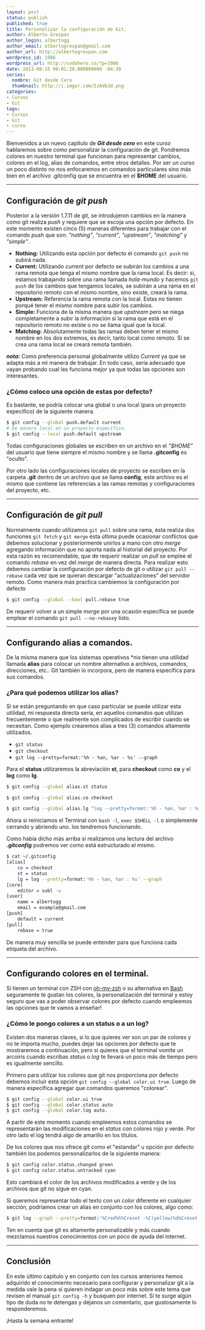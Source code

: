 ```yaml
---
layout: post
status: publish
published: true
title: Personalizar la configuración de Git.
author: Alberto Grespan
author_login: albertogg
author_email: albertogrespan@gmail.com
author_url: http://albertogrespan.com
wordpress_id: 1986
wordpress_url: http://codehero.co/?p=1986
date: 2013-08-15 00:01:20.000000000 -04:30
series:
  nombre: Git desde Cero
  thumbnail: http://i.imgur.com/IzAdb3d.png
categories:
- Cursos
- Git
tags:
- Cursos
- Git
- curso
---
```

<p>Bienvenidos a un nuevo capítulo de <strong><em>Git desde cero</em></strong> en este <em>curso</em> hablaremos sobre como personalizar la configuración de git. Pondremos colores en nuestro terminal que funcionan para representar cambios, colores en el log, alias de comandos, entre otros detalles. Por ser un <em>curso</em> un poco distinto no nos enfocaremos en comandos particulares sino más bien en el archivo .gitconfig que se encuentra en el <strong>$HOME</strong> del usuario.</p>

<hr />

<h2>Configuración de <em>git push</em></h2>

<p>Posterior a la versión 1.7.11 de git, se introdujeron cambios en la manera como git realiza <em>push</em> y requiere que se escoja una opción por defecto. En este momento existen cinco (5) maneras diferentes para trabajar con el comando <em>push</em> que son: <em>"nothing"</em>, <em>"current"</em>, <em>"upstream"</em>, <em>"matching"</em> y <em>"simple"</em>.</p>

<ul>
<li><strong>Nothing:</strong> Utilizando esta opción por defecto el comando <code>git push</code> no subirá nada.</li>
<li><strong>Current:</strong> Utilizando <em>current</em> por defecto se subirán los cambios a una rama remota que tenga el mismo nombre que la rama local. Es decir: si, estamos trabajando sobre una rama llamada <em>hola-mundo</em> y hacemos <code>git push</code> de los cambios que tengamos locales, se subirán a una rama en el repositorio remoto con el mismo nombre, sino existe, creará la rama.</li>
<li><strong>Upstream:</strong> Referencia la rama remota con la local. Estas no tienen porqué tener el mismo nombre para subir los cambios.</li>
<li><strong>Simple:</strong> Funciona de la misma manera que <em>upstream</em> pero se niega completamente a subir la información si la rama que está en el repositorio remoto no existe o no se llama igual que la local.</li>
<li><strong>Matching:</strong> Absolutamente todas las ramas deben tener el mismo nombre en los dos extremos, es decir, tanto local como remoto. Si se crea una rama local se creará remota también.</li>
</ul>

<p><strong><em>nota:</em></strong> Como preferencia personal globalmente utilizo <em>Current</em> ya que se adapta más a mi manera de trabajar. En todo caso, sería adecuado que vayan probando cual les funciona mejor ya que todas las opciones son interesantes.</p>

<h3>¿Cómo coloco una opción de estas por defecto?</h3>

<p>Es bastante, se podría colocar una global o una local (para un proyecto específico) de la siguiente manera.</p>

```sh
$ git config --global push.default current
# De manera local en un proyecto específico.
$ git config --local push.default upstream
```

<p>Todas configuraciones globales se escriben en un archivo en el <em>"$HOME"</em> del usuario que tiene siempre el mismo nombre y se llama <strong>.gitconfig</strong> es "oculto".</p>

<p>Por otro lado las configuraciones locales de proyecto se escriben en la carpeta <strong>.git</strong> dentro de un archivo que se llama <strong>config</strong>, este archivo es el mismo que contiene las referencias a las ramas remotas y configuraciones del proyecto, etc.</p>

<hr />

<h2>Configuración de <em>git pull</em></h2>

<p>Normalmente cuando utilizamos <code>git pull</code> sobre una rama, ésta realiza dos funciones <code>git fetch</code> y <code>git merge</code> ésta última puede ocasionar conflictos que debemos solucionar y posteriormente unirlos a mano con otro <em>merge</em> agregando información que no aporta nada al historial del proyecto. Por esta razón es recomendable, que de requerir realizar un <em>pull</em> se emplee el comando <em>rebase</em> en vez del <em>merge</em> de manera directa. Para realizar esto debemos cambiar la configuración por defecto de git o utilizar <code>git pull --rebase</code> cada vez que se quieran descargar "actualizaciones" del servidor remoto. Como manera más practica cambiemos la configuración por defecto</p>

```sh
$ git config --global --bool pull.rebase true
```

<p>De requerir volver a un simple <em>merge</em> por una ocasión específica se puede emplear el comando <code>git pull --no-rebase</code>y listo.</p>

<hr />

<h2>Configurando alias a comandos.</h2>

<p>De la misma manera que los sistemas operativos *nix tienen una utilidad llamada <strong>alias</strong> para colocar un nombre alternativo a archivos, comandos, direcciones, etc.. Git también lo incorpora, pero de manera específica para sus comandos.</p>

<h3>¿Para qué podemos utilizar los alias?</h3>

<p>Si se están preguntando en que caso particular se puede utilizar esta utilidad, mi respuesta directa sería, en aquellos comandos que utilizan frecuentemente o que realmente son complicados de escribir cuando se necesitan. Como ejemplo crearemos alias a tres (3) comandos altamente utilizados.</p>

<ul>
<li><code>git status</code></li>
<li><code>git checkout</code></li>
<li><code>git log --pretty=format:'%h - %an, %ar - %s' --graph</code></li>
</ul>

<p>Para el <strong>status</strong> utilizaremos la abreviación <strong>st</strong>, para <strong>checkout</strong> como <strong>co</strong> y el <strong>log</strong> como <strong>lg</strong>.</p>

```sh
$ git config --global alias.st status

$ git config --global alias.co checkout

$ git config --global alias.lg "log --pretty=format:'%h - %an, %ar : %s' --graph"
```

<p>Ahora si reiniciamos el Terminal con <code>bash -l</code>, <code>exec $SHELL -l</code> o simplemente cerrando y abriendo uno. los tendremos funcionando.</p>

<p>Como había dicho más arriba si realizamos una lectura del archivo <strong><em>.gitconfig</em></strong> podremos ver como está estructurado el mismo.</p>

```sh
$ cat ~/.gitconfig
[alias]
    co = checkout
    st = status
    lg = log --pretty=format:'%h - %an, %ar : %s' --graph
[core]
    editor = subl -w
[user]
    name = albertogg
    email = example@gmail.com
[push]
    default = current
[pull]
    rebase = true
```

<p>De manera muy sencilla se puede entender para que funciona cada etiqueta del archivo.</p>

<hr />

<h2>Configurando colores en el terminal.</h2>

<p>Si tienen un terminal con ZSH con <a href="http://codehero.co/como-lo-hago-instalar-oh-my-zsh/">oh-my-zsh</a> o su alternativa en <a href="https://github.com/revans/bash-it">Bash</a> seguramente te gustan los colores, la personalización del terminal y estoy seguro que vas a poder observar colores por defecto cuando empleemos las opciones que te vamos a enseñar!</p>

<h3>¿Cómo le pongo colores a un status o a un log?</h3>

<p>Existen dos maneras claves, si lo que quieres ver son un par de colores y no te importa mucho, puedes dejar las opciones por defecto que te mostraremos a continuación, pero si quieres que el terminal vomite un arcoiris cuando escribas <em>status</em> o <em>log</em> te llevará un poco más de tiempo pero es igualmente sencillo.</p>

<p>Primero para utilizar los colores que git nos proporciona por defecto debemos incluir esta opción <code>git config --global color.ui true</code>. Luego de manera específica agregar que comandos queremos "colorear".</p>

```sh
$ git config --global color.ui true
$ git config --global color.status auto
$ git config --global color.log auto.
```

<p>A partir de este momento cuando empleemos estos comandos se representarán las modificaciones en el <em>status</em> con colores rojo y verde. Por otro lado el log tendrá algo de amarillo en los títulos.</p>

<p>De los colores que nos ofrece git como el "estandar" u opción por defecto también los podemos personalizarlos de la siguiente manera:</p>

```sh
$ git config color.status.changed green
$ git config color.status.untracked cyan
```

<p>Esto cambiará el color de los archivos modificados a verde y de los archivos que git no sigue en cyan.</p>

<p>Si queremos representar todo el texto con un color diferente en cualquier sección, podríamos crear un alias en conjunto con los colores, algo como:</p>

```sh
$ git log --graph --pretty=format:'%Cred%h%Creset -%C(yellow)%d%Creset %s %Cgreen(%cr) %C(bold blue)<%an>%Creset' --abbrev-commit
```

<p>Ten en cuenta que git es altamente personalizable y más cuando mezclamos nuestros conocimientos con un poco de ayuda del internet.</p>

<hr />

<h2>Conclusión</h2>

<p>En este último capítulo y en conjunto con los cursos anteriores hemos adquirido el conocimiento necesario para configurar y personalizar git a la medida vale la pena si quieren indagar un poco más sobre este tema que revisen el manual <code>git config -h</code> y busquen por internet. Si te surge algún tipo de duda no te detengas y déjanos un comentario, que gustosamente lo responderemos.</p>

<p>¡Hasta la semana entrante!</p>

